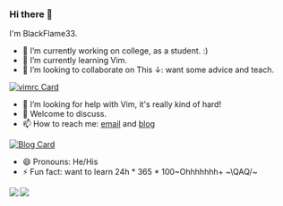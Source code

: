 ### Hi there 👋

I'm BlackFlame33.

- 🔭 I’m currently working on college, as a student. :)
- 🌱 I’m currently learning Vim.
- 👯 I’m looking to collaborate on This &darr;: want some advice and teach.

[![vimrc Card](https://github-readme-stats.vercel.app/api/pin/?username=BlackFlame33&repo=vimrc&theme=vue)](https://github.com/BlackFlame33/vimrc)

- 🤔 I’m looking for help with Vim, it's really kind of hard!
- 💬 Welcome to discuss.
- 📫 How to reach me: [email](mailto:blackflame33@icloud.com) and [blog](http://blackflame33.cn/)

[![Blog Card](https://github-readme-stats.vercel.app/api/pin/?username=BlackFlame33&repo=BlackFlame33.github.io&theme=vue)](https://github.com/BlackFlame33/BlackFlame33.github.io)

- 😄 Pronouns: He/His
- ⚡ Fun fact: want to learn 24h * 365 * 100~Ohhhhhhh+ ~\QAQ/~

<a href="https://github.com/BlackFlame33">
    <img align="left" src="https://github-readme-stats.vercel.app/api?username=BlackFlame33&show_icons=true&theme=vue" />
</a>
<a href="https://github.com/BlackFlame33">
    <img align="left" src="https://github-readme-stats.vercel.app/api/top-langs/?username=BlackFlame33&theme=vue" />
</a>
